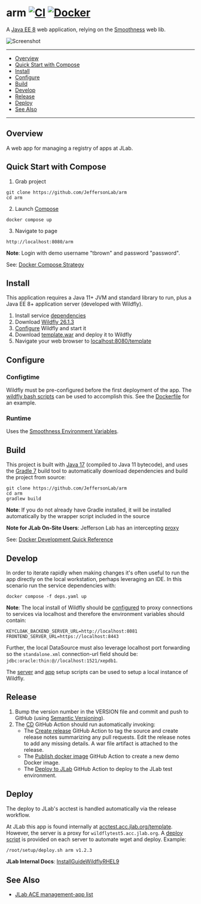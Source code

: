 # arm [![CI](https://github.com/JeffersonLab/arm/actions/workflows/ci.yaml/badge.svg)](https://github.com/JeffersonLab/arm/actions/workflows/ci.yaml) [![Docker](https://img.shields.io/docker/v/jeffersonlab/arm?sort=semver&label=DockerHub)](https://hub.docker.com/r/jeffersonlab/arm)
A [Java EE 8](https://en.wikipedia.org/wiki/Jakarta_EE) web application, relying on the [Smoothness](https://github.com/JeffersonLab/smoothness) web lib.

![Screenshot](https://github.com/JeffersonLab/arm/raw/main/Screenshot.png?raw=true "Screenshot")

---
- [Overview](https://github.com/JeffersonLab/arm#overview)
- [Quick Start with Compose](https://github.com/JeffersonLab/arm#quick-start-with-compose)
- [Install](https://github.com/JeffersonLab/arm#install)
- [Configure](https://github.com/JeffersonLab/arm#configure)
- [Build](https://github.com/JeffersonLab/smoothenss-template#build)
- [Develop](https://github.com/JeffersonLab/arm#develop)
- [Release](https://github.com/JeffersonLab/arm#release)
- [Deploy](https://github.com/JeffersonLab/arm#deploy)
- [See Also](https://github.com/JeffersonLab/arm#see-also)
---

## Overview
A web app for managing a registry of apps at JLab.

## Quick Start with Compose
1. Grab project
```
git clone https://github.com/JeffersonLab/arm
cd arm
```
2. Launch [Compose](https://github.com/docker/compose)
```
docker compose up
```
3. Navigate to page
```
http://localhost:8080/arm
```

**Note**: Login with demo username "tbrown" and password "password".

See: [Docker Compose Strategy](https://gist.github.com/slominskir/a7da801e8259f5974c978f9c3091d52c)

## Install
This application requires a Java 11+ JVM and standard library to run, plus a Java EE 8+ application server (developed with Wildfly).


1. Install service [dependencies](https://github.com/JeffersonLab/arm/blob/main/deps.yaml)
2. Download [Wildfly 26.1.3](https://www.wildfly.org/downloads/)
3. [Configure](https://github.com/JeffersonLab/arm#configure) Wildfly and start it
4. Download [template.war](https://github.com/JeffersonLab/arm/releases) and deploy it to Wildfly
5. Navigate your web browser to [localhost:8080/template](http://localhost:8080/template)

## Configure

### Configtime
Wildfly must be pre-configured before the first deployment of the app. The [wildfly bash scripts](https://github.com/JeffersonLab/wildfly#configure) can be used to accomplish this. See the [Dockerfile](https://github.com/JeffersonLab/arm/blob/main/Dockerfile) for an example.

### Runtime
Uses the [Smoothness Environment Variables](https://github.com/JeffersonLab/smoothness#environment-variables).

## Build
This project is built with [Java 17](https://adoptium.net/) (compiled to Java 11 bytecode), and uses the [Gradle 7](https://gradle.org/) build tool to automatically download dependencies and build the project from source:

```
git clone https://github.com/JeffersonLab/arm
cd arm
gradlew build
```
**Note**: If you do not already have Gradle installed, it will be installed automatically by the wrapper script included in the source

**Note for JLab On-Site Users**: Jefferson Lab has an intercepting [proxy](https://gist.github.com/slominskir/92c25a033db93a90184a5994e71d0b78)

See: [Docker Development Quick Reference](https://gist.github.com/slominskir/a7da801e8259f5974c978f9c3091d52c#development-quick-reference)

## Develop
In order to iterate rapidly when making changes it's often useful to run the app directly on the local workstation, perhaps leveraging an IDE.  In this scenario run the service dependencies with:
```
docker compose -f deps.yaml up
```
**Note**: The local install of Wildfly should be [configured](https://github.com/JeffersonLab/cnm#configure) to proxy connections to services via localhost and therefore the environment variables should contain:
```
KEYCLOAK_BACKEND_SERVER_URL=http://localhost:8081
FRONTEND_SERVER_URL=https://localhost:8443
```
Further, the local DataSource must also leverage localhost port forwarding so the `standalone.xml` connection-url field should be: `jdbc:oracle:thin:@//localhost:1521/xepdb1`.

The [server](https://github.com/JeffersonLab/wildfly/blob/main/scripts/server-setup.sh) and [app](https://github.com/JeffersonLab/wildfly/blob/main/scripts/app-setup.sh) setup scripts can be used to setup a local instance of Wildfly.

## Release
1. Bump the version number in the VERSION file and commit and push to GitHub (using [Semantic Versioning](https://semver.org/)).
2. The [CD](https://github.com/JeffersonLab/arm/blob/main/.github/workflows/cd.yaml) GitHub Action should run automatically invoking:
    - The [Create release](https://github.com/JeffersonLab/java-workflows/blob/main/.github/workflows/gh-release.yaml) GitHub Action to tag the source and create release notes summarizing any pull requests.   Edit the release notes to add any missing details.  A war file artifact is attached to the release.
    - The [Publish docker image](https://github.com/JeffersonLab/container-workflows/blob/main/.github/workflows/docker-publish.yaml) GitHub Action to create a new demo Docker image.
    - The [Deploy to JLab](https://github.com/JeffersonLab/general-workflows/blob/main/.github/workflows/jlab-deploy-app.yaml) GitHub Action to deploy to the JLab test environment.

## Deploy
The deploy to JLab's acctest is handled automatically via the release workflow.

At JLab this app is found internally at [acctest.acc.jlab.org/template](https://acctest.acc.jlab.org/template).  However, the server is a proxy for `wildflytest5.acc.jlab.org`.   A [deploy script](https://github.com/JeffersonLab/wildfly/blob/main/scripts/deploy.sh) is provided on each server to automate wget and deploy.  Example:

```
/root/setup/deploy.sh arm v1.2.3
```

**JLab Internal Docs**:  [InstallGuideWildflyRHEL9](https://accwiki.acc.jlab.org/do/view/SysAdmin/InstallGuideWildflyRHEL9)

## See Also
- [JLab ACE management-app list](https://github.com/search?q=org%3Ajeffersonlab+topic%3Aace+topic%3Amanagement-app&type=repositories)
